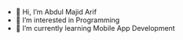 - 👋 Hi, I’m Abdul Majid Arif
- 👀 I’m interested in Programming
- 🌱 I’m currently learning Mobile App Development
